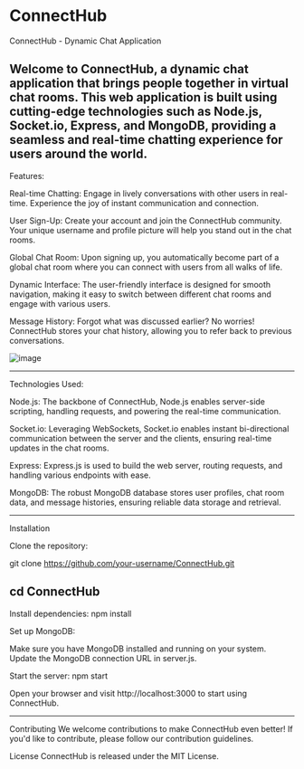 # ConnectHub
ConnectHub - Dynamic Chat Application

Welcome to ConnectHub, a dynamic chat application that brings people together in virtual chat rooms. This web application is built using cutting-edge technologies such as Node.js, Socket.io, Express, and MongoDB, 
providing a seamless and real-time chatting experience for users around the world.
--------------------------------------------------
Features:

Real-time Chatting: Engage in lively conversations with other users in real-time. Experience the joy of instant communication and connection.

User Sign-Up: Create your account and join the ConnectHub community. Your unique username and profile picture will help you stand out in the chat rooms.

Global Chat Room: Upon signing up, you automatically become part of a global chat room where you can connect with users from all walks of life.

Dynamic Interface: The user-friendly interface is designed for smooth navigation, making it easy to switch between different chat rooms and engage with various users.

Message History: Forgot what was discussed earlier? No worries! ConnectHub stores your chat history, allowing you to refer back to previous conversations.

![image](https://github.com/ARINSINGHAL/ConnectHub/assets/98871182/9a2dc72d-912a-49ea-b966-22df31f34053)


--------------------------------------------------------
Technologies Used: 

Node.js: The backbone of ConnectHub, Node.js enables server-side scripting, handling requests, and powering the real-time communication.

Socket.io: Leveraging WebSockets, Socket.io enables instant bi-directional communication between the server and the clients, ensuring real-time updates in the chat rooms.

Express: Express.js is used to build the web server, routing requests, and handling various endpoints with ease.

MongoDB: The robust MongoDB database stores user profiles, chat room data, and message histories, ensuring reliable data storage and retrieval.

-------------------------------------------------------------------------------
Installation

Clone the repository:

git clone https://github.com/your-username/ConnectHub.git

cd ConnectHub
----------------------------
Install dependencies: npm install

Set up MongoDB:

Make sure you have MongoDB installed and running on your system.
Update the MongoDB connection URL in server.js.

Start the server: npm start

Open your browser and visit 
http://localhost:3000 
to start using ConnectHub.

----------------------------------------------
Contributing
We welcome contributions to make ConnectHub even better! If you'd like to contribute, please follow our contribution guidelines.

License
ConnectHub is released under the MIT License.
